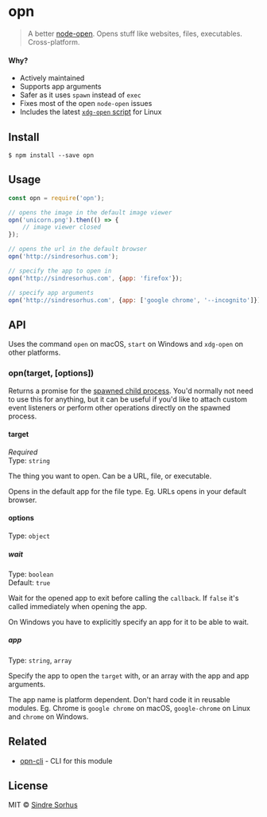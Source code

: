 # opn

> A better [node-open](https://github.com/pwnall/node-open). Opens stuff like websites, files, executables. Cross-platform.


#### Why?

- Actively maintained
- Supports app arguments
- Safer as it uses `spawn` instead of `exec`
- Fixes most of the open `node-open` issues
- Includes the latest [`xdg-open` script](http://cgit.freedesktop.org/xdg/xdg-utils/commit/?id=c55122295c2a480fa721a9614f0e2d42b2949c18) for Linux


## Install

```
$ npm install --save opn
```


## Usage

```js
const opn = require('opn');

// opens the image in the default image viewer
opn('unicorn.png').then(() => {
	// image viewer closed
});

// opens the url in the default browser
opn('http://sindresorhus.com');

// specify the app to open in
opn('http://sindresorhus.com', {app: 'firefox'});

// specify app arguments
opn('http://sindresorhus.com', {app: ['google chrome', '--incognito']});
```


## API

Uses the command `open` on macOS, `start` on Windows and `xdg-open` on other platforms.

### opn(target, [options])

Returns a promise for the [spawned child process](https://nodejs.org/api/child_process.html#child_process_class_childprocess). You'd normally not need to use this for anything, but it can be useful if you'd like to attach custom event listeners or perform other operations directly on the spawned process.

#### target

*Required*  
Type: `string`

The thing you want to open. Can be a URL, file, or executable.

Opens in the default app for the file type. Eg. URLs opens in your default browser.

#### options

Type: `object`

##### wait

Type: `boolean`  
Default: `true`

Wait for the opened app to exit before calling the `callback`. If `false` it's called immediately when opening the app.

On Windows you have to explicitly specify an app for it to be able to wait.

##### app

Type: `string`, `array`

Specify the app to open the `target` with, or an array with the app and app arguments.

The app name is platform dependent. Don't hard code it in reusable modules. Eg. Chrome is `google chrome` on macOS, `google-chrome` on Linux and `chrome` on Windows.


## Related

- [opn-cli](https://github.com/sindresorhus/opn-cli) - CLI for this module


## License

MIT © [Sindre Sorhus](http://sindresorhus.com)
